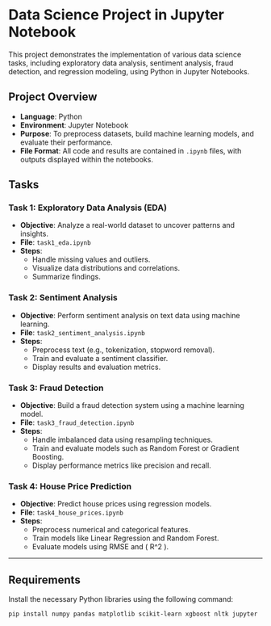 # Data Science Project in Jupyter Notebook

This project demonstrates the implementation of various data science tasks, including exploratory data analysis, sentiment analysis, fraud detection, and regression modeling, using Python in Jupyter Notebooks.

## Project Overview

- **Language**: Python
- **Environment**: Jupyter Notebook
- **Purpose**: To preprocess datasets, build machine learning models, and evaluate their performance.
- **File Format**: All code and results are contained in `.ipynb` files, with outputs displayed within the notebooks.

## Tasks

### **Task 1: Exploratory Data Analysis (EDA)**
- **Objective**: Analyze a real-world dataset to uncover patterns and insights.
- **File**: `task1_eda.ipynb`
- **Steps**:
  - Handle missing values and outliers.
  - Visualize data distributions and correlations.
  - Summarize findings.

### **Task 2: Sentiment Analysis**
- **Objective**: Perform sentiment analysis on text data using machine learning.
- **File**: `task2_sentiment_analysis.ipynb`
- **Steps**:
  - Preprocess text (e.g., tokenization, stopword removal).
  - Train and evaluate a sentiment classifier.
  - Display results and evaluation metrics.

### **Task 3: Fraud Detection**
- **Objective**: Build a fraud detection system using a machine learning model.
- **File**: `task3_fraud_detection.ipynb`
- **Steps**:
  - Handle imbalanced data using resampling techniques.
  - Train and evaluate models such as Random Forest or Gradient Boosting.
  - Display performance metrics like precision and recall.

### **Task 4: House Price Prediction**
- **Objective**: Predict house prices using regression models.
- **File**: `task4_house_prices.ipynb`
- **Steps**:
  - Preprocess numerical and categorical features.
  - Train models like Linear Regression and Random Forest.
  - Evaluate models using RMSE and \( R^2 \).

---

## Requirements

Install the necessary Python libraries using the following command:
```bash
pip install numpy pandas matplotlib scikit-learn xgboost nltk jupyter
